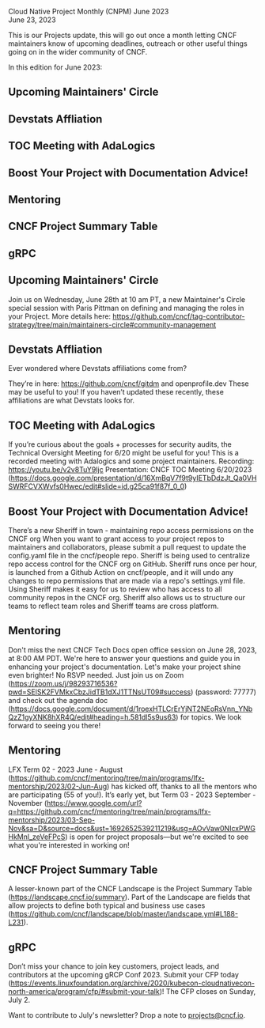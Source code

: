 Cloud Native Project Monthly (CNPM) June 2023  
June 23, 2023 

This is our Projects update, this will go out once a month letting CNCF maintainers know of upcoming deadlines, outreach or other useful things going on in the wider community of CNCF.

In this edition for June 2023: 
## Upcoming Maintainers' Circle
## Devstats Affliation
## TOC Meeting with AdaLogics
## Boost Your Project with Documentation Advice!
## Mentoring
## CNCF Project Summary Table
## gRPC

#### 

## Upcoming Maintainers' Circle
Join us on Wednesday, June 28th at 10 am PT, a new Maintainer's Circle special session with Paris Pittman on defining and managing the roles in your Project. 
More details here: https://github.com/cncf/tag-contributor-strategy/tree/main/maintainers-circle#community-management 

## Devstats Affliation
Ever wondered where Devstats affiliations come from?

They’re in here: https://github.com/cncf/gitdm and openprofile.dev 
These may be useful to you! If you haven’t updated these recently, these affiliations are what Devstats looks for. 

## TOC Meeting with AdaLogics
If you’re curious about the goals + processes for security audits, the Technical Oversight Meeting for 6/20 might be useful for you! This is a recorded meeting with Adalogics and some project maintainers. 
Recording: https://youtu.be/v2v8TuY9Ijc 
Presentation: CNCF TOC Meeting 6/20/2023 (https://docs.google.com/presentation/d/16XmBqV7f9t9yIETbDdzJt_Qa0VHSWRFCVXWvfs0Hwec/edit#slide=id.g25ca91f87f_0_0)

## Boost Your Project with Documentation Advice!
There’s a new Sheriff in town - maintaining repo access permissions on the CNCF org
When you want to grant access to your project repos to maintainers and collaborators, please submit a pull request to update the config.yaml file in the cncf/people repo.
Sheriff is being used to centralize repo access control for the CNCF org on GitHub. 
Sheriff runs once per hour, is launched from a Github Action on cncf/people, and it will undo any changes to repo permissions that are made via a repo's settings.yml file. 
Using Sheriff makes it easy for us to review who has access to all community repos in the CNCF org. Sheriff also allows us to structure our teams to reflect team roles and Sheriff teams are cross platform. 

## Mentoring
Don't miss the next CNCF Tech Docs open office session on June 28, 2023, at 8:00 AM PDT. We're here to answer your questions and guide you in enhancing your project's documentation. 
Let's make your project shine even brighter! No RSVP needed. 
Just join us on Zoom (https://zoom.us/j/98293716536?pwd=SElSK2FVMkxCbzJidTB1dXJ1TTNsUT09#success) (password: 77777) and check out the agenda doc (https://docs.google.com/document/d/1roexHTLCrErYjNT2NEoRsVnn_YNbQzZ1gyXNK8hXR4Q/edit#heading=h.581dl5s9us63) for topics. We look forward to seeing you there!

## Mentoring
LFX Term 02 - 2023 June - August (https://github.com/cncf/mentoring/tree/main/programs/lfx-mentorship/2023/02-Jun-Aug) has kicked off, thanks to all the mentors who are participating (55 of you!). 
It’s early yet, but Term 03 - 2023 September - November (https://www.google.com/url?q=https://github.com/cncf/mentoring/tree/main/programs/lfx-mentorship/2023/03-Sep-Nov&sa=D&source=docs&ust=1692652539211219&usg=AOvVaw0NIcxPWGHkMnl_zeVeFPcS)
is open for project proposals—but we're excited to see what you're interested in working on!

## CNCF Project Summary Table
A lesser-known part of the CNCF Landscape is the Project Summary Table (https://landscape.cncf.io/summary). Part of the Landscape are fields that allow projects to define both typical and business use cases (https://github.com/cncf/landscape/blob/master/landscape.yml#L188-L231). 

## gRPC
Don’t miss your chance to join key customers, project leads, and contributors at the upcoming gRCP Conf 2023.  Submit your CFP today (https://events.linuxfoundation.org/archive/2020/kubecon-cloudnativecon-north-america/program/cfp/#submit-your-talk)! The CFP closes on Sunday, July 2. 


Want to contribute to July's newsletter? 
Drop a note to projects@cncf.io.
